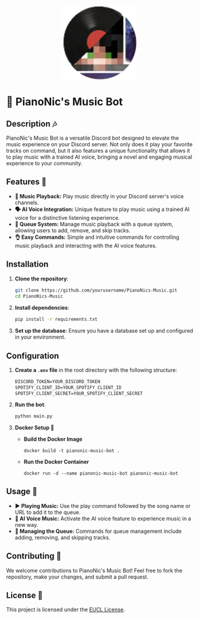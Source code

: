 <p align="center">
  <img src="https://github.com/Pianonic/PianoNicsMusic/blob/main/image/Logo.png?raw=true" alt="PianoNic's Music Bot" width="200"/>
</p>

# 🎹 PianoNic's Music Bot

## Description 🎶
PianoNic's Music Bot is a versatile Discord bot designed to elevate the music experience on your Discord server. Not only does it play your favorite tracks on command, but it also features a unique functionality that allows it to play music with a trained AI voice, bringing a novel and engaging musical experience to your community.

## Features 🌟
- **🎵 Music Playback:** Play music directly in your Discord server's voice channels.
- **🗣️ AI Voice Integration:** Unique feature to play music using a trained AI voice for a distinctive listening experience.
- **📜 Queue System:** Manage music playback with a queue system, allowing users to add, remove, and skip tracks.
- **👌 Easy Commands:** Simple and intuitive commands for controlling music playback and interacting with the AI voice features.

## Installation

1. **Clone the repository**:
    ```sh
    git clone https://github.com/yourusername/PianoNics-Music.git
    cd PianoNics-Music
    ```

2. **Install dependencies**:
    ```sh
    pip install -r requirements.txt
    ```

3. **Set up the database**:
    Ensure you have a database set up and configured in your environment.

## Configuration

1. **Create a `.env` file** in the root directory with the following structure:
    ```properties
    DISCORD_TOKEN=YOUR_DISCORD_TOKEN
    SPOTIFY_CLIENT_ID=YOUR_SPOTIFY_CLIENT_ID
    SPOTIFY_CLIENT_SECRET=YOUR_SPOTIFY_CLIENT_SECRET
    ```

2. **Run the bot**:
    ```sh
    python main.py
    ```

5. **Docker Setup 🐳**
   - **Build the Docker Image**
     ```
     docker build -t pianonic-music-bot .
     ```
   - **Run the Docker Container**
     ```
     docker run -d --name pianonic-music-bot pianonic-music-bot
     ```

## Usage 🚀
- **▶️ Playing Music:** Use the play command followed by the song name or URL to add it to the queue.
- **🎤 AI Voice Music:** Activate the AI voice feature to experience music in a new way.
- **🔀 Managing the Queue:** Commands for queue management include adding, removing, and skipping tracks.

## Contributing 🤝
We welcome contributions to PianoNic's Music Bot! Feel free to fork the repository, make your changes, and submit a pull request.

## License 📄
This project is licensed under the [EUCL License](LICENSE).
